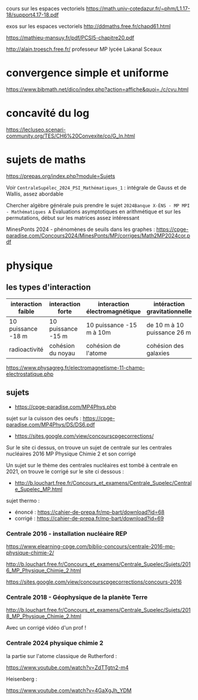 cours sur les espaces vectoriels
https://math.univ-cotedazur.fr/~phm/L1.17-18/support4.17-18.pdf

exos sur les espaces vectoriels 
http://ddmaths.free.fr/chapd61.html

https://mathieu-mansuy.fr/pdf/PCSI5-chapitre20.pdf

http://alain.troesch.free.fr/
professeur MP lycée Lakanal Sceaux


# convergence simple et uniforme
https://www.bibmath.net/dico/index.php?action=affiche&quoi=./c/cvu.html

# concavité du log
https://lecluseo.scenari-community.org/TES/CH6%20Convexite/co/G_ln.html

# sujets de maths
https://prepas.org/index.php?module=Sujets

Voir `CentraleSupélec_2024_PSI_Mathématiques_1` : intégrale de Gauss et de Wallis, assez abordable

Chercher algèbre générale puis prendre le sujet `2024Banque X-ÉNS - MP MPI - Mathématiques A` Évaluations asymptotiques en arithmétique et sur les permutations, début sur les matrices assez intéressant

MinesPonts 2024 - phénomènes de seuils dans les graphes : https://cpge-paradise.com/Concours2024/MinesPonts/MP/corriges/Math2MP2024cor.pdf

# physique

## les types d'interaction

interaction faible | interaction forte | interaction électromagnétique | intéraction gravitationnelle
--|--|--|--
10 puissance -18 m  | 10 puissance -15 m |10 puissance -15 m à 10m | de 10 m à 10 puissance 26 m
radioactivité | cohésion du noyau | cohésion de l'atome | cohésion des galaxies

https://www.physagreg.fr/electromagnetisme-11-champ-electrostatique.php

## sujets

- https://cpge-paradise.com/MP4Phys.php

sujet sur la cuisson des oeufs : https://cpge-paradise.com/MP4Phys/DS/DS6.pdf

- https://sites.google.com/view/concourscpgecorrections/

Sur le site ci dessus, on trouve un sujet de centrale sur les centrales nucléaires 2016 MP Physique Chimie 2 et son corrigé

Un sujet sur le thème des centrales nucléaires est tombé à centrale en 2021, on trouve le corrigé sur le site ci dessous :

- http://b.louchart.free.fr/Concours_et_examens/Centrale_Supelec/Centrale_Supelec_MP.html

sujet thermo : 
- énoncé : https://cahier-de-prepa.fr/mp-bart/download?id=68
- corrigé : https://cahier-de-prepa.fr/mp-bart/download?id=69

### Centrale 2016 - installation nucléaire REP

https://www.elearning-cpge.com/biblio-concours/centrale-2016-mp-physique-chimie-2/

http://b.louchart.free.fr/Concours_et_examens/Centrale_Supelec/Sujets/2016_MP_Physique_Chimie_2.html

https://sites.google.com/view/concourscpgecorrections/concours-2016

### Centrale 2018 - Géophysique de la planète Terre


http://b.louchart.free.fr/Concours_et_examens/Centrale_Supelec/Sujets/2018_MP_Physique_Chimie_2.html

Avec un corrigé vidéo d'un prof !

### Centrale 2024 physique chimie 2

la partie sur l'atome classique de Rutherford :

https://www.youtube.com/watch?v=ZdTTgtn2-m4

Heisenberg : 

https://www.youtube.com/watch?v=4GaXgJh_YDM
